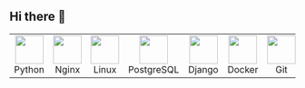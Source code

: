 ## Hi there 👋

<div align="center">

<table>
  <tr>
    <td align="center">
      <img src="https://cdn.jsdelivr.net/gh/devicons/devicon/icons/python/python-original.svg" width="50" height="50"><br>Python
    </td>
    <td align="center">
      <img src="https://cdn.jsdelivr.net/gh/devicons/devicon/icons/nginx/nginx-original.svg" width="50" height="50"><br>Nginx
    </td>
    <td align="center">
      <img src="https://cdn.jsdelivr.net/gh/devicons/devicon/icons/linux/linux-original.svg" width="50" height="50"><br>Linux
    </td>
    <td align="center">
      <img src="https://cdn.jsdelivr.net/gh/devicons/devicon/icons/postgresql/postgresql-original.svg" width="50" height="50"><br>PostgreSQL
    </td>
    <td align="center">
      <img src="https://cdn.jsdelivr.net/gh/devicons/devicon/icons/django/django-plain.svg" width="50" height="50"><br>Django
    </td>
    <td align="center">
      <img src="https://cdn.jsdelivr.net/gh/devicons/devicon/icons/docker/docker-original.svg" width="50" height="50"><br>Docker
    </td>
    <td align="center">
      <img src="https://cdn.jsdelivr.net/gh/devicons/devicon/icons/git/git-original.svg" width="50" height="50"><br>Git
    </td>
    <td align="center">
      <img src="https://cdn.jsdelivr.net/gh/devicons/devicon/icons/html5/html5-original.svg" width="50" height="50"><br>HTML
    </td>
    <td align="center">
      <img src="https://cdn.jsdelivr.net/gh/devicons/devicon/icons/css3/css3-original.svg" width="50" height="50"><br>CSS
    </td>
    <td align="center">
      <img src="https://cdn.jsdelivr.net/gh/devicons/devicon/icons/bootstrap/bootstrap-original.svg" width="50" height="50"><br>Bootstrap
    </td>
    <td align="center">
      <img src="https://cdn.jsdelivr.net/gh/devicons/devicon/icons/vuejs/vuejs-original.svg" width="50" height="50"><br>Vue.js
    </td>
    <td align="center">
      <img src="https://cdn.jsdelivr.net/gh/devicons/devicon/icons/javascript/javascript-original.svg" width="50" height="50"><br>JavaScript
    </td>
  </tr>
</table>

</div>

